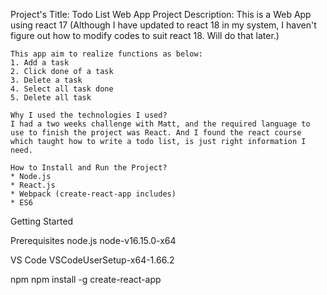 Project's Title: Todo List Web App
Project Description: 
    This is a Web App using react 17 (Although I have updated to react 18 in my system, I haven't figure out how to modify codes to suit react 18. Will do that later.)

    This app aim to realize functions as below:
    1. Add a task
    2. Click done of a task
    3. Delete a task
    4. Select all task done
    5. Delete all task

    Why I used the technologies I used?
    I had a two weeks challenge with Matt, and the required language to use to finish the project was React. And I found the react course which taught how to write a todo list, is just right information I need. 

    How to Install and Run the Project?
    * Node.js
    * React.js
    * Webpack (create-react-app includes)
    * ES6

Getting Started

Prerequisites
node.js 
node-v16.15.0-x64

VS Code
VSCodeUserSetup-x64-1.66.2

npm
npm install -g create-react-app
